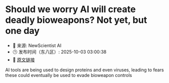 # Should we worry AI will create deadly bioweapons? Not yet, but one day
- 📅 来源: NewScientist AI
- 🕒 发布时间（东八区）: 2025-10-03 03:00:38
- 🔗 [原文链接](https://www.newscientist.com/article/2498478-should-we-worry-ai-will-create-deadly-bioweapons-not-yet-but-one-day/?utm_campaign=RSS%7CNSNS&utm_source=NSNS&utm_medium=RSS&utm_content=artificial-intelligence)

AI tools are being used to design proteins and even viruses, leading to fears these could eventually be used to evade bioweapon controls